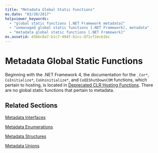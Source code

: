 ```yaml
---
title: "Metadata Global Static Functions"
ms.date: "03/30/2017"
helpviewer_keywords: 
  - "global static functions [.NET Framework metadata]"
  - "unmanaged global static functions [.NET Framework], metadata"
  - "metadata global static functions [.NET Framework]"
ms.assetid: d3bbc8a7-b1c7-494f-b1cc-d71cf2ecb1bc
---
```

# Metadata Global Static Functions
Beginning with the .NET Framework 4, the documentation for the `_Cor*`, `CoInitialize*`, `CoUninitialize*`, and `CoEEShutDownCOM` functions, which pertain to hosting, is located in [Deprecated CLR Hosting Functions](../hosting/deprecated-clr-hosting-functions.md). There are no global static functions that pertain to metadata.  
  
## Related Sections  
 [Metadata Interfaces](metadata-interfaces.md)  
  
 [Metadata Enumerations](metadata-enumerations.md)  
  
 [Metadata Structures](metadata-structures.md)  
  
 [Metadata Unions](metadata-unions.md)
